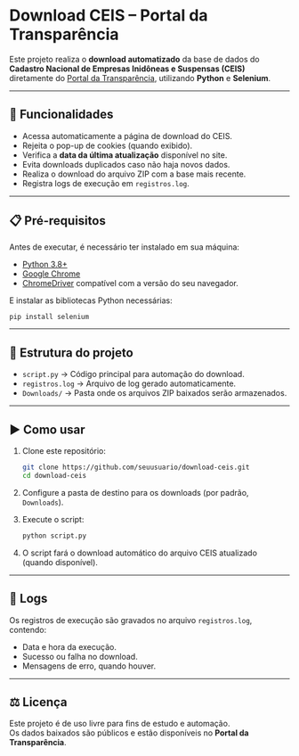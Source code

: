 # Download CEIS – Portal da Transparência

Este projeto realiza o **download automatizado** da base de dados do **Cadastro Nacional de Empresas Inidôneas e Suspensas (CEIS)** diretamente do [Portal da Transparência](https://portaldatransparencia.gov.br/download-de-dados/ceis), utilizando **Python** e **Selenium**.

---

## 🚀 Funcionalidades
- Acessa automaticamente a página de download do CEIS.  
- Rejeita o pop-up de cookies (quando exibido).  
- Verifica a **data da última atualização** disponível no site.  
- Evita downloads duplicados caso não haja novos dados.  
- Realiza o download do arquivo ZIP com a base mais recente.  
- Registra logs de execução em `registros.log`.  

---

## 📋 Pré-requisitos
Antes de executar, é necessário ter instalado em sua máquina:

- [Python 3.8+](https://www.python.org/)  
- [Google Chrome](https://www.google.com/chrome/)  
- [ChromeDriver](https://sites.google.com/chromium.org/driver/) compatível com a versão do seu navegador.  

E instalar as bibliotecas Python necessárias:

```bash
pip install selenium
```

---

## 📂 Estrutura do projeto
- `script.py` → Código principal para automação do download.  
- `registros.log` → Arquivo de log gerado automaticamente.  
- `Downloads/` → Pasta onde os arquivos ZIP baixados serão armazenados.  

---

## ▶️ Como usar
1. Clone este repositório:
   ```bash
   git clone https://github.com/seuusuario/download-ceis.git
   cd download-ceis
   ```

2. Configure a pasta de destino para os downloads (por padrão, `Downloads`).  

3. Execute o script:
   ```bash
   python script.py
   ```

4. O script fará o download automático do arquivo CEIS atualizado (quando disponível).  

---

## 📝 Logs
Os registros de execução são gravados no arquivo `registros.log`, contendo:  
- Data e hora da execução.  
- Sucesso ou falha no download.  
- Mensagens de erro, quando houver.  

---

## ⚖️ Licença
Este projeto é de uso livre para fins de estudo e automação.  
Os dados baixados são públicos e estão disponíveis no **Portal da Transparência**.  
